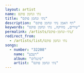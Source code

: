 ```yaml
---
layout: artist
name: נתי ונחמן פוקס
title: "נתי ונחמן פוקס"
description: "דף האמן נתי ונחמן פוקס"
keywords: "שירים, מוזיקה, נתי ונחמן פוקס"
permalink: /artists/נתי-ונחמן-פוקס/
redirect_from:
  - /artists/list/נתי ונחמן פוקס
songs:
  - number: "32208"
    name: "רעבע"
    album: "סינגלים"
    artist: "נתי ונחמן פוקס"
---
```

